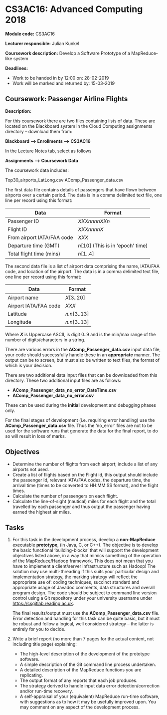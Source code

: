 # CS3AC16: Advanced Computing 2018

**Module code:** CS3AC16

**Lecturer responsible:** Julian Kunkel

**Coursework description:** Develop a Software Prototype of a MapReduce-like system

**Deadlines:**

* Work to be handed in by 12:00 on: 28-02-2019
* Work will be marked and returned by: 15-03-2019

## Coursework: Passenger Airline Flights

**Description:**

For this coursework there are two files containing lists of data. These are located on the Blackboard system in the Cloud Computing assignments directory – download them from:

**Blackboard --> Enrollments  --> CS3AC16**

In the Lecture Notes tab, select as follows

**Assignments --> Coursework Data**


The coursework data includes:

Top30_airports_LatLong.csv	AComp_Passenger_data.csv

The first data file contains details of passengers that have flown between airports over a certain period. The data is in a comma delimited text file, one line per record using this format:

| Data                       | Format                              |
|----------------------------|-------------------------------------|
| Passenger ID               | *XXXnnnnXXn*                        |
| Flight ID                  | *XXXnnnnX*                          |
| From airport IATA/FAA code | *XXX*                               |
| Departure time (GMT)       | *n*\[10\] (This is in 'epoch' time) |
| Total flight time (mins)   | *n*[1..4]                           |



The second data file is a list of airport data comprising the name, IATA/FAA code, and location of the airport. The data is in a comma delimited text file, one line per record using this format:

| Data                  | Format       |
|-----------------------|--------------|
| Airport name          | *X*[3..20]   |
| Airport IATA/FAA code | *XXX*        |
| Latitude              | *n.n*[3..13] |
| Longitude             | *n.n*[3..13] |


Where ***X*** is Uppercase ASCII,  is digit 0..9 and  is the min/max range of the number of digits/characters in a string.

There are various errors in the **AComp_Passenger_data.csv** input data file, your code should successfully handle these in an **appropriate** manner. The output can be to screen, but must also be written to text files, the format of which is your decision.

There are two additional data input files that can be downloaded from this directory. These two additional input files are as follows:

* **AComp_Passenger_data_no_error_DateTime.csv**           
* **AComp_Passenger_data_no_error.csv**

These can be used during the **initial** development and debugging phases only.


For the final stages of development (i.e. requiring error handling) use the **AComp_Passenger_data.csv** file. Thus the ‘no_error’ files are not to be used for the software runs that generate the data for the final report, to do so will result in loss of marks.

## Objectives

* Determine the number of flights from each airport; include a list of any airports not used.
* Create a list of flights based on the Flight id, this output should include the passenger Id, relevant IATA/FAA codes, the departure time, the arrival time (times to be converted to HH:MM:SS format), and the flight times.
* Calculate the number of passengers on each flight.
* Calculate the line-of-sight (nautical) miles for each flight and the total travelled by each passenger and thus output the passenger having earned the highest air miles.

## Tasks

1.  For this task in the development process, develop a **non-MapReduce** executable **prototype**, (in Java, C, or C++). The objective is to develop the basic functional ‘building-blocks’ that will support the development objectives listed above, in a way that mimics something of the operation of the MapReduce/Hadoop framework. This does not mean that you have to implement a client/server infrastructure such as Hadoop! The solution may use multi-threading if this suits your particular design and implementation strategy, the marking strategy will reflect the appropriate use of: coding techniques, succinct standard and appropriate usage of Javadoc comments, data structures and overall program design. The code should be subject to command line version control using a Git repository under your university username under https://csgitlab.reading.ac.uk.
   
    The final results/output must use the **AComp_Passenger_data.csv** file. Error detection and handling for this task can be quite basic, but it must be robust and follow a logical, well considered strategy – the latter is entirely for you to decide.
   
2.  Write a brief report (no more than 7 pages for the actual content, not including title page) explaining:
    * The high-level description of the development of the prototype software.
    * A simple description of the Git command line process undertaken.
    * A detailed description of the MapReduce functions you are replicating.
    * The output format of any reports that each job produces.
    * The strategy derived to handle input data error detection/correction and/or run-time recovery.
    * A self-appraisal of your (equivalent) MapReduce run-time software, with suggestions as to how it may be usefully improved upon. You may comment on any aspect of the development process.
